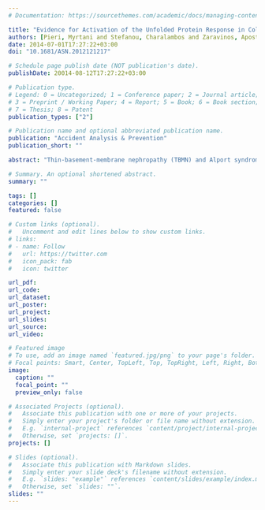 ```yaml
---
# Documentation: https://sourcethemes.com/academic/docs/managing-content/

title: "Evidence for Activation of the Unfolded Protein Response in Collagen IV Nephropathies"
authors: [Pieri, Myrtani and Stefanou, Charalambos and Zaravinos, Apostolos and Erguler, Kamil and Stylianou, Kostas and Lapathitis, George and Karaiskos, Christos and Savva, Isavella and Paraskeva, Revekka and Dweep, Harsh and others]
date: 2014-07-01T17:27:22+03:00
doi: "10.1681/ASN.2012121217"

# Schedule page publish date (NOT publication's date).
publishDate: 20014-08-12T17:27:22+03:00

# Publication type.
# Legend: 0 = Uncategorized; 1 = Conference paper; 2 = Journal article;
# 3 = Preprint / Working Paper; 4 = Report; 5 = Book; 6 = Book section;
# 7 = Thesis; 8 = Patent
publication_types: ["2"]

# Publication name and optional abbreviated publication name.
publication: "Accident Analysis & Prevention"
publication_short: ""

abstract: "Thin-basement-membrane nephropathy (TBMN) and Alport syndrome (AS) are progressive collagen IV nephropathies caused by mutations in COL4A3/A4/A5 genes. These nephropathies invariably present with microscopic hematuria and frequently progress to proteinuria and CKD or ESRD during long-term follow-up. Nonetheless, the exact molecular mechanisms by which these mutations exert their deleterious effects on the glomerulus remain elusive. We hypothesized that defective trafficking of the COL4A3 chain causes a strong intracellular effect on the cell responsible for COL4A3 expression, the podocyte. To this end, we overexpressed normal and mutant COL4A3 chains (G1334E mutation) in human undifferentiated podocytes and tested their effects in various intracellular pathways using a microarray approach. COL4A3 overexpression in the podocyte caused chain retention in the endoplasmic reticulum (ER) that was asso- ciated with activation of unfolded protein response (UPR)–related markers of ER stress. Notably, the overexpression of normal or mutant COL4A3 chains differentially activated the UPR pathway. Similar results were observed in a novel knockin mouse carrying the Col4a3-G1332E mutation, which produced a phenotype consistent with AS, and in biopsy specimens from patients with TBMN carrying a heterozygous COL4A3-G1334E mutation. These results suggest that ER stress arising from defective localization of collagen IV chains in human podocytes contributes to the pathogenesis of TBMN and AS through activation of the UPR, a finding that may pave the way for novel therapeutic interventions for a variety of collagenopathies."

# Summary. An optional shortened abstract.
summary: ""

tags: []
categories: []
featured: false

# Custom links (optional).
#   Uncomment and edit lines below to show custom links.
# links:
# - name: Follow
#   url: https://twitter.com
#   icon_pack: fab
#   icon: twitter

url_pdf:
url_code:
url_dataset:
url_poster:
url_project:
url_slides:
url_source:
url_video:

# Featured image
# To use, add an image named `featured.jpg/png` to your page's folder. 
# Focal points: Smart, Center, TopLeft, Top, TopRight, Left, Right, BottomLeft, Bottom, BottomRight.
image:
  caption: ""
  focal_point: ""
  preview_only: false

# Associated Projects (optional).
#   Associate this publication with one or more of your projects.
#   Simply enter your project's folder or file name without extension.
#   E.g. `internal-project` references `content/project/internal-project/index.md`.
#   Otherwise, set `projects: []`.
projects: []

# Slides (optional).
#   Associate this publication with Markdown slides.
#   Simply enter your slide deck's filename without extension.
#   E.g. `slides: "example"` references `content/slides/example/index.md`.
#   Otherwise, set `slides: ""`.
slides: ""
---
```


